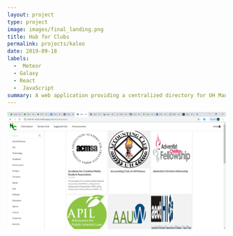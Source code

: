 ```yaml
---
layout: project
type: project
image: images/final_landing.png
title: Hub for Clubs
permalink: projects/kaleo
date: 2019-09-18
labels:
  -  Meteor
  - Galaxy
  - React
  -  JavaScript
summary: A web application providing a centralized directory for UH Manoa clubs.
---
```


<img class="ui medium right floated rounded image" src="/images/final_clubexplorer.png">

<!---
[Hub for Clubs](https://hub-for-clubs.meteorapp.com/#/) is a web application I developed for my software engineering course. I was in charge of the style and the deployment of the site.

This was my first time collaborating using GitHub and with such a large group (four people). Well, four people may not seem like such a large number when you are all working on the same project, committing hundreds of lines of code, it can get hard NOT to step on each other's toes. I found it mo


[Github Repository](https://github.com/Hub-for-Clubs/Hub-for-Clubs)
[Project Page](https://hub-for-clubs.github.io/)
-->
